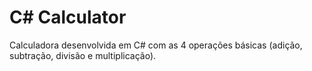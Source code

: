 # C# Calculator

Calculadora desenvolvida em C# com as 4 operações básicas (adição, subtração, divisão e multiplicação).